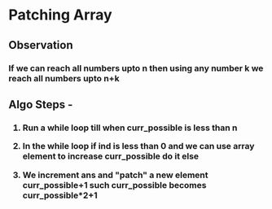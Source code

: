 # Patching Array

<h2>
Observation
</h2>
<h3>
If we can reach all numbers upto n then using any number k we reach all numbers upto n+k 
</h3>

<h2>

Algo Steps -
</h2>
<h3>

1. Run a while loop till when curr_possible is less than n

2. In the while loop if ind is less than 0 and we can use array element to increase curr_possible do it else

3. We increment ans and "patch" a new element curr_possible+1 such curr_possible becomes curr_possible*2+1

</h3>
